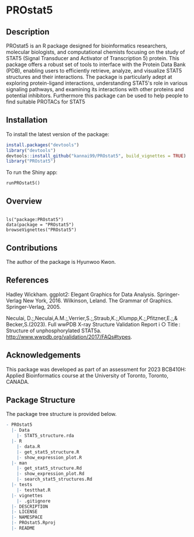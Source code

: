 
<!-- README.md is generated from README.Rmd. Please edit that file -->


# PROstat5

<!-- badges: start -->
<!-- badges: end -->

## Description

PROstat5 is an R package designed for bioinformatics researchers, molecular biologists, and computational chemists focusing on the study of STAT5 (Signal Transducer and Activator of Transcription 5) protein. This package offers a robust set of tools to interface with the Protein Data Bank (PDB), enabling users to efficiently retrieve, analyze, and visualize STAT5 structures and their interactions. The package is particularly adept at exploring protein-ligand interactions, understanding STAT5's role in various signaling pathways, and examining its interactions with other proteins and potential inhibitors. Furthermore this package can be used to help people to find suitable PROTACs for STAT5


## Installation

To install the latest version of the package:
``` r
install.packages("devtools")
library("devtools")
devtools::install_github("kannai99/PROstat5", build_vignettes = TRUE)
library("PROstat5")
```
To run the Shiny app: 
```
runPROstat5()
```

## Overview

```

ls("package:PROstat5")
data(package = "PROstat5") 
browseVignettes("PROstat5")
```


## Contributions

The author of the package is Hyunwoo Kwon. 
## References


Hadley Wickham. ggplot2: Elegant Graphics for Data Analysis. Springer-Verlag New York, 2016.
Wilkinson, Leland. The Grammar of Graphics. Springer-Verlag, 2005.
  
Neculai, D.;,Neculai,A.M.;,Verrier,S.;,Straub,K.;,Klumpp,K.;,Pfitzner,E.;,& Becker,S.(2023). 
Full wwPDB X-ray Structure Validation Report i ○ Title : Structure of unphosphorylated STAT5a. 
http://www.wwpdb.org/validation/2017/FAQs#types.

## Acknowledgements

This package was developed as part of an assessment for 2023 BCB410H: Applied Bioinformatics course at the University of Toronto, Toronto, CANADA. 

## Package Structure

The package tree structure is provided below.

``` r
- PROstat5
  |- Data
    |- STAT5_structure.rda
  |- R
    |- data.R
    |- get_stat5_structure.R
    |- show_expression_plot.R
  |- man
    |- get_stat5_structure.Rd
    |- show_expression_plot.Rd
    |- search_stat5_structures.Rd
  |- tests
    |- testthat.R
  |- vignettes
    |- .gitignore
  |- DESCRIPTION
  |- LICENSE
  |- NAMESPACE
  |- PROstat5.Rproj
  |- README
```
   

